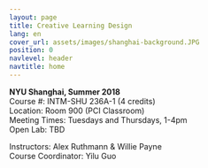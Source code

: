 ```yaml
---
layout: page
title: Creative Learning Design
lang: en
cover_url: assets/images/shanghai-background.JPG
position: 0
navlevel: header
navtitle: home
---
```

**NYU Shanghai, Summer 2018**  
Course #: INTM-SHU 236A-1 (4 credits)  
Location: Room 900 (PCI Classroom)  
Meeting Times: Tuesdays and Thursdays, 1-4pm  
Open Lab: TBD

Instructors: Alex Ruthmann & Willie Payne  
Course Coordinator: Yilu Guo
